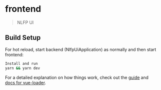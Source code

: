 # frontend

> NLFP UI

## Build Setup

For hot reload, start backend (NlfpUiApplication) as normally and then start frontend:

``` bash
Install and run
yarn && yarn dev
```

For a detailed explanation on how things work, check out the [guide](http://vuejs-templates.github.io/webpack/) and [docs for vue-loader](http://vuejs.github.io/vue-loader).
